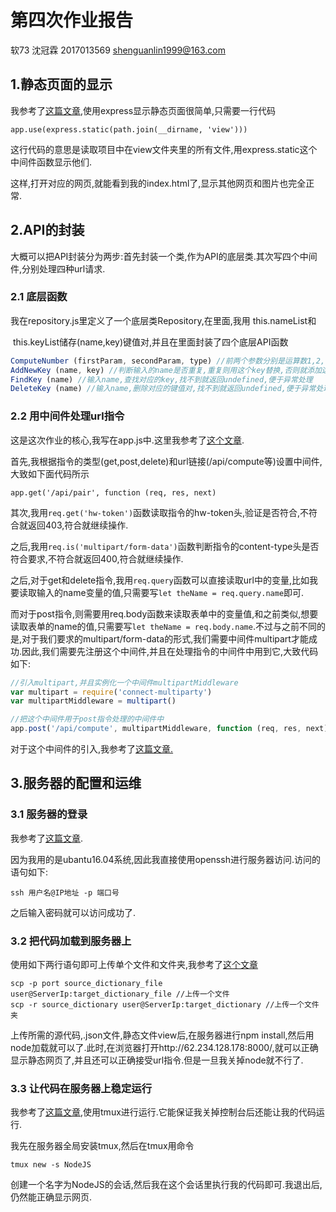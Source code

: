 # 第四次作业报告

软73 沈冠霖 2017013569 shenguanlin1999@163.com

## 1.静态页面的显示

我参考了[这篇文章](https://blog.csdn.net/u010977147/article/details/60956502),使用express显示静态页面很简单,只需要一行代码

`app.use(express.static(path.join(__dirname, 'view')))`

这行代码的意思是读取项目中在view文件夹里的所有文件,用express.static这个中间件函数显示他们.

这样,打开对应的网页,就能看到我的index.html了,显示其他网页和图片也完全正常.

## 2.API的封装

大概可以把API封装分为两步:首先封装一个类,作为API的底层类.其次写四个中间件,分别处理四种url请求.

### 2.1 底层函数

我在repository.js里定义了一个底层类Repository,在里面,我用    this.nameList和

​    this.keyList储存(name,key)键值对,并且在里面封装了四个底层API函数

```javascript
ComputeNumber (firstParam, secondParam, type) //前两个参数分别是运算数1,2,type是运算种类,返回运算结果
AddNewKey (name, key) //判断输入的name是否重复,重复则用这个key替换,否则就添加这个键值对到内存
FindKey (name) //输入name,查找对应的key,找不到就返回undefined,便于异常处理
DeleteKey (name) //输入name,删除对应的键值对,找不到就返回undefined,便于异常处理
```

### 2.2 用中间件处理url指令

这是这次作业的核心,我写在app.js中.这里我参考了[这个文章](http://www.expressjs.com.cn/4x/api.html#res.set).

首先,我根据指令的类型(get,post,delete)和url链接(/api/compute等)设置中间件,大致如下面代码所示

`app.get('/api/pair', function (req, res, next)`

其次,我用`req.get('hw-token')`函数读取指令的hw-token头,验证是否符合,不符合就返回403,符合就继续操作.

之后,我用`req.is('multipart/form-data')`函数判断指令的content-type头是否符合要求,不符合就返回400,符合就继续操作.

之后,对于get和delete指令,我用`req.query`函数可以直接读取url中的变量,比如我要读取输入的name变量的值,只需要写`let theName = req.query.name`即可.

而对于post指令,则需要用req.body函数来读取表单中的变量值,和之前类似,想要读取表单的name的值,只需要写`let theName = req.body.name`.不过与之前不同的是,对于我们要求的multipart/form-data的形式,我们需要中间件multipart才能成功.因此,我们需要先注册这个中间件,并且在处理指令的中间件中用到它,大致代码如下:

```javascript
//引入multipart,并且实例化一个中间件multipartMiddleware
var multipart = require('connect-multiparty')
var multipartMiddleware = multipart()

//把这个中间件用于post指令处理的中间件中
app.post('/api/compute', multipartMiddleware, function (req, res, next) {
```

对于这个中间件的引入,我参考了[这篇文章.](https://blog.csdn.net/dreamer2020/article/details/52076391)

## 3.服务器的配置和运维

### 3.1 服务器的登录

我参考了[这篇文章](https://blog.csdn.net/u011054333/article/details/52443061).

因为我用的是ubantu16.04系统,因此我直接使用openssh进行服务器访问.访问的语句如下:

```
ssh 用户名@IP地址 -p 端口号
```

之后输入密码就可以访问成功了.

### 3.2 把代码加载到服务器上

使用如下两行语句即可上传单个文件和文件夹,我参考了[这个文章](https://blog.csdn.net/u013360850/article/details/79881168)

```
scp -p port source_dictionary_file user@ServerIp:target_dictionary_file //上传一个文件
scp -r source_dictionary user@ServerIp:target_dictionary //上传一个文件夹
```

上传所需的源代码,.json文件,静态文件view后,在服务器进行npm install,然后用node加载就可以了.此时,在浏览器打开http://62.234.128.178:8000/,就可以正确显示静态网页了,并且还可以正确接受url指令.但是一旦我关掉node就不行了.

### 3.3 让代码在服务器上稳定运行

我参考了[这篇文章](https://www.cnblogs.com/lwm-1988/archive/2011/09/13/2174538.html),使用tmux进行运行.它能保证我关掉控制台后还能让我的代码运行.

我先在服务器全局安装tmux,然后在tmux用命令

`tmux new -s NodeJS`

创建一个名字为NodeJS的会话,然后我在这个会话里执行我的代码即可.我退出后,仍然能正确显示网页.